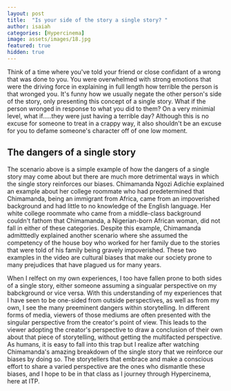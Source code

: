 ```yaml
---
layout: post
title:  "Is your side of the story a single story? "
author: isaiah
categories: [Hypercinema]
image: assets/images/18.jpg
featured: true
hidden: true
---
```


Think of a time where you've told your friend or close confidant of a wrong that was done to you. You were overwhelmed with strong emotions that were the driving force in explaining in full length how terrible the person is that wronged you. It's funny how we usually negate the other person's side of the story, only presenting this concept of a single story. What if the person wronged in response to what you did to them? On a very minimial level, what if.....they were just having a terrible day? Although this is no excuse for someone to treat in a crappy way, it also shouldn't be an excuse for you to defame someone's character off of one low moment. 


## The dangers of a single story
The scenario above is a simple example of how the dangers of a single story may come about but there are much more detrimental ways in which the single story reinforces our biases. Chimamanda Ngozi Adichie explained an example about her college roommate who had predetermined that Chimamanda, being an immigrant from Africa, came from an impoverished background and had little to no knowledge of the English language. Her white college roommate who came from a middle-class background couldn't fathom that Chimamanda, a Nigerian-born African woman, did not fall in either of these categories. Despite this example, Chimamanda admitttedly explained another scenario where she assumed the competency of the house boy who worked for her family due to the stories that were told of his family being gravely impoverished. These two examples in the video are cultural biases that make our society prone to many prejudices that have plagued us for many years. 

When I relfect on my own experiences, I too have fallen  prone to both sides of a single story, either someone assuming a singualar perspective on my babckground or vice versa. With this understanding of my experiences that I have seen to be one-sided from outside perspectives, as well as from my own, I see the many preeminent dangers within storytelling. In different forms of media, viewers of those mediums are often presented with the singular perspective from the creator's point of view. This leads to the viewer adopting the creator's perspective to draw a conclusion of their own about that piece of storytelling, without getting the multifacted perspective. As humans, it is easy to fall into this trap but I realize after watching Chimamanda's amazing breakdown of the single story that we reinforce our biases by doing so. The storytellers that embrace and make a conscious effort to share a varied perspective are the ones who dismantle these biases, and I hope to be in that class as I journey through Hypercinema, here at ITP.
